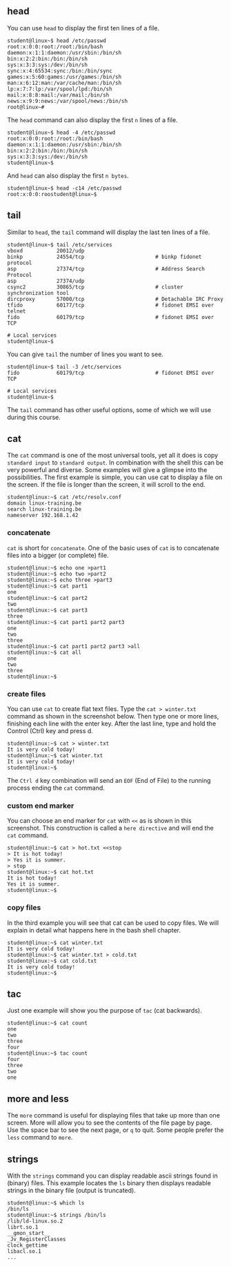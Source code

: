 ## head

You can use `head` to display the first ten lines of a
file.

    student@linux~$ head /etc/passwd
    root:x:0:0:root:/root:/bin/bash
    daemon:x:1:1:daemon:/usr/sbin:/bin/sh
    bin:x:2:2:bin:/bin:/bin/sh
    sys:x:3:3:sys:/dev:/bin/sh
    sync:x:4:65534:sync:/bin:/bin/sync
    games:x:5:60:games:/usr/games:/bin/sh
    man:x:6:12:man:/var/cache/man:/bin/sh
    lp:x:7:7:lp:/var/spool/lpd:/bin/sh
    mail:x:8:8:mail:/var/mail:/bin/sh
    news:x:9:9:news:/var/spool/news:/bin/sh
    root@linux~#

The `head` command can also display the first `n` lines of a file.

    student@linux~$ head -4 /etc/passwd
    root:x:0:0:root:/root:/bin/bash
    daemon:x:1:1:daemon:/usr/sbin:/bin/sh
    bin:x:2:2:bin:/bin:/bin/sh
    sys:x:3:3:sys:/dev:/bin/sh
    student@linux~$

And `head` can also display the first `n bytes`.

    student@linux~$ head -c14 /etc/passwd
    root:x:0:0:roostudent@linux~$

## tail

Similar to `head`, the `tail` command will display the
last ten lines of a file.

    student@linux~$ tail /etc/services
    vboxd           20012/udp
    binkp           24554/tcp                       # binkp fidonet protocol
    asp             27374/tcp                       # Address Search Protocol
    asp             27374/udp
    csync2          30865/tcp                       # cluster synchronization tool
    dircproxy       57000/tcp                       # Detachable IRC Proxy
    tfido           60177/tcp                       # fidonet EMSI over telnet
    fido            60179/tcp                       # fidonet EMSI over TCP

    # Local services
    student@linux~$

You can give `tail` the number of lines you want to see.

    student@linux~$ tail -3 /etc/services
    fido            60179/tcp                       # fidonet EMSI over TCP

    # Local services
    student@linux~$

The `tail` command has other useful options, some of which we will use
during this course.

## cat

The `cat` command is one of the most universal tools, yet
all it does is copy `standard input` to
`standard output`. In combination with the shell this can
be very powerful and diverse. Some examples will give a glimpse into the
possibilities. The first example is simple, you can use cat to display a
file on the screen. If the file is longer than the screen, it will
scroll to the end.

    student@linux:~$ cat /etc/resolv.conf
    domain linux-training.be
    search linux-training.be
    nameserver 192.168.1.42

### concatenate

`cat` is short for `concatenate`. One of the basic uses of `cat` is to
concatenate files into a bigger (or complete) file.

    student@linux:~$ echo one >part1
    student@linux:~$ echo two >part2
    student@linux:~$ echo three >part3
    student@linux:~$ cat part1
    one
    student@linux:~$ cat part2
    two
    student@linux:~$ cat part3
    three
    student@linux:~$ cat part1 part2 part3
    one
    two
    three
    student@linux:~$ cat part1 part2 part3 >all
    student@linux:~$ cat all
    one
    two
    three
    student@linux:~$

### create files

You can use `cat` to create flat text files. Type the `cat > winter.txt`
command as shown in the screenshot below. Then type one or more lines,
finishing each line with the enter key. After the last line, type and
hold the Control (Ctrl) key and press d.

    student@linux:~$ cat > winter.txt
    It is very cold today!
    student@linux:~$ cat winter.txt
    It is very cold today!
    student@linux:~$

The `Ctrl d` key combination will send an
`EOF` (End of File) to the running process ending the
`cat` command.

### custom end marker

You can choose an end marker for `cat` with `<<` as is shown in this
screenshot. This construction is called a `here directive`
and will end the `cat` command.

    student@linux:~$ cat > hot.txt <<stop
    > It is hot today!
    > Yes it is summer.
    > stop
    student@linux:~$ cat hot.txt
    It is hot today!
    Yes it is summer.
    student@linux:~$

### copy files

In the third example you will see that cat can be used to copy files. We
will explain in detail what happens here in the bash shell chapter.

    student@linux:~$ cat winter.txt
    It is very cold today!
    student@linux:~$ cat winter.txt > cold.txt
    student@linux:~$ cat cold.txt 
    It is very cold today!
    student@linux:~$

## tac

Just one example will show you the purpose of `tac` (cat
backwards).

    student@linux:~$ cat count
    one
    two
    three
    four
    student@linux:~$ tac count 
    four
    three
    two
    one

## more and less

The `more` command is useful for displaying files that
take up more than one screen. More will allow you to see the contents of
the file page by page. Use the space bar to see the next page, or `q` to
quit. Some people prefer the `less` command to `more`.

## strings

With the `strings` command you can display readable ascii
strings found in (binary) files. This example locates the `ls` binary
then displays readable strings in the binary file (output is truncated).

    student@linux:~$ which ls
    /bin/ls
    student@linux:~$ strings /bin/ls
    /lib/ld-linux.so.2
    librt.so.1
    __gmon_start__
    _Jv_RegisterClasses
    clock_gettime
    libacl.so.1
    ...
        


